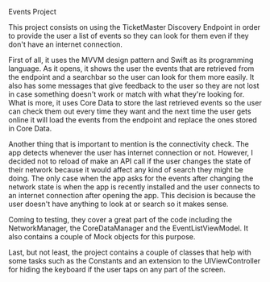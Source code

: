 Events Project

This project consists on using the TicketMaster Discovery Endpoint in order to provide the user a list of events so they can look for them even if they don't have an internet connection.

First of all, it uses the MVVM design pattern and Swift as its programming language. As it opens, it shows the user the events that are retrieved from the endpoint and a searchbar so the user can look for them more easily. 
It also has some messages that give feedback to the user so they are not lost in case something doesn't work or match with what they're looking for. 
What is more, it uses Core Data to store the last retrieved events so the user can check them out every time they want and the next time the user gets online it will load the events from the endpoint and replace the ones stored in Core Data.

Another thing that is important to mention is the connectivity check. The app detects whenever the user has internet connection or not. However, I decided not to reload of make an API call if the user changes the state of their network because it would affect any kind of search they might be doing.
The only case when the app asks for the events after changing the network state is when the app is recently installed and the user connects to an internet connection after opening the app. This decision is because the user doesn't have anything to look at or search so it makes sense.

Coming to testing, they cover a great part of the code including the NetworkManager, the CoreDataManager and the EventListViewModel. It also contains a couple of Mock objects for this purpose.

Last, but not least, the project contains a couple of classes that help with some tasks such as the Constants and an extension to the UIViewController for hiding the keyboard if the user taps on any part of the screen.
